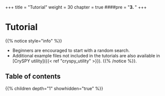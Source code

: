 +++
title = "Tutorial"
weight = 30
chapter = true
####pre = "<b>3. </b>"
+++


# Tutorial

{{% notice style="info" %}}
- Beginners are encouraged to start with a random search.
- Additional example files not included in the tutorials are also available in [CrySPY utility]({{< ref "cryspy_utility" >}}).
{{% /notice %}}.


## Table of contents

{{% children depth="1" showhidden="true" %}}
